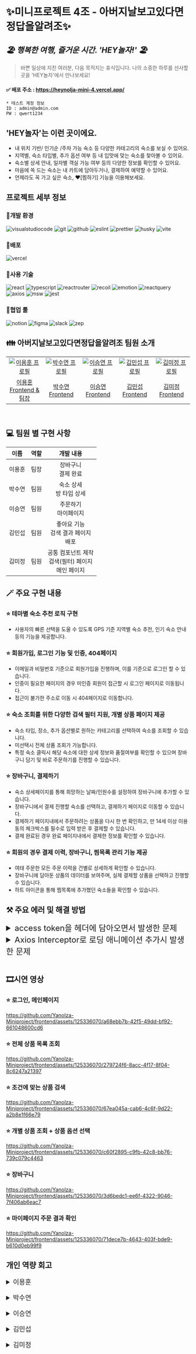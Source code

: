 # ✨미니프로젝트 4조 - 아버지날보고있다면정답을알려조✨

## _🏖️ 행복한 여행, 즐거운 시간. 'HEY놀자!' 🏖️_

> 바쁜 일상에 지친 여러분, 다음 목적지는 휴식입니다.
> 나의 소중한 하루를 선사할 곳을 'HEY놀자'에서 만나보세요!

#### ✅ 배포 주소 : https://heynolja-mini-4.vercel.app/

```
* 테스트 계정 정보
ID : admin@admin.com
PW : qwert1234
```

## 'HEY놀자'는 이런 곳이에요.

- 내 위치 기반/ 인기순 /주차 가능 숙소 등 다양한 카테고리의 숙소를 보실 수 있어요.
- 지역별, 숙소 타입별, 추가 옵션 여부 등 내 입맛에 맞는 숙소를 찾아볼 수 있어요.
- 숙소별 상세 안내, 일자별 객실 가능 여부 등의 다양한 정보를 확인할 수 있어요.
- 마음에 쏙 드는 숙소는 내 카트에 담아두거나, 결제하여 예약할 수 있어요.
- 언제라도 꼭 가고 싶은 숙소, ❤️[찜하기] 기능을 이용해보세요.

## 프로젝트 세부 정보

### 📍개발 환경

![visualstudiocode](https://img.shields.io/badge/visualstudiocode-007ACC.svg?&style=for-the-badge&logo=visualstudiocode&logoColor=white)
![git](https://img.shields.io/badge/git-F05032.svg?&style=for-the-badge&logo=git&logoColor=white)
![github](https://img.shields.io/badge/github-181717.svg?&style=for-the-badge&logo=github&logoColor=white)
![eslint](https://img.shields.io/badge/eslint-58A616.svg?&style=for-the-badge&logo=eslint&logoColor=white)
![prettier](https://img.shields.io/badge/prettier-F7B93E.svg?&style=for-the-badge&logo=prettier&logoColor=black)
![husky](https://img.shields.io/badge/husky-FFE033.svg?&style=for-the-badge&logo=husky&logoColor=white)
![vite](https://img.shields.io/badge/vite-646CFF.svg?&style=for-the-badge&logo=vite&logoColor=white)

### 📍배포

![vercel](https://img.shields.io/badge/vercel-1BB3A4.svg?&style=for-the-badge&logo=vercel&logoColor=white)

### 📍사용 기술

![react](https://img.shields.io/badge/react-61DAFB.svg?&style=for-the-badge&logo=react&logoColor=black)
![typescript](https://img.shields.io/badge/typescript-3178C6.svg?&style=for-the-badge&logo=typescript&logoColor=white)
![reactrouter](https://img.shields.io/badge/reactrouter-CA4245.svg?&style=for-the-badge&logo=reactrouter&logoColor=white)
![recoil](https://img.shields.io/badge/recoil-3578E5.svg?&style=for-the-badge&logo=recoil&logoColor=white)
![emotion](https://img.shields.io/badge/emotion-D26AC2.svg?&style=for-the-badge&logo=emotion&logoColor=white)
![reactquery](https://img.shields.io/badge/reactquery-FF4154.svg?&style=for-the-badge&logo=reactquery&logoColor=white)
![axios](https://img.shields.io/badge/axios-F9CB61.svg?&style=for-the-badge&logo=axios&logoColor=black)
![msw](https://img.shields.io/badge/msw-9A8555.svg?&style=for-the-badge&logo=msw&logoColor=white)
![jest](https://img.shields.io/badge/jest-C21325.svg?&style=for-the-badge&logo=jest&logoColor=white)

### 📍협업 툴

![notion](https://img.shields.io/badge/notion-E6E6E6.svg?&style=for-the-badge&logo=notion&logoColor=black)
![figma](https://img.shields.io/badge/figma-F24E1E.svg?&style=for-the-badge&logo=figma&logoColor=white)
![slack](https://img.shields.io/badge/slack-4608AD.svg?&style=for-the-badge&logo=slack&logoColor=white)
![zep](https://img.shields.io/badge/zep-EC008C.svg?&style=for-the-badge&logo=zep&logoColor=white)

## 👪 아버지날보고있다면정답을알려조 팀원 소개

<table>
  <tr>
    <td align="center" width="150px">
      <a href="https://github.com/2YH02" target="_blank">
        <img src="https://avatars.githubusercontent.com/u/125336070?v=4" alt=
        "이용훈 프로필" />
      </a>
    </td>
    <td align="center" width="150px">
      <a href="https://github.com/suyeonnnnnnn" target="_blank">
        <img src="https://avatars.githubusercontent.com/u/92326949?v=4" alt="박수연 프로필" />
      </a>
    </td>
    <td align="center" width="150px">
      <a href="https://github.com/ewinkite" target="_blank">
        <img src="https://avatars.githubusercontent.com/u/139189610?v=4" alt="이승연 프로필" />
      </a>
    </td>
    </td>
    <td align="center" width="150px">
      <a href="https://github.com/LikeFireAndSky" target="_blank">
        <img src="https://avatars.githubusercontent.com/u/107862297?v=4"alt="김민섭 프로필" />
      </a>
    </td>
    <td align="center" width="150px">
      <a href="https://github.com/mysdpy30s" target="_blank">
        <img src="https://avatars.githubusercontent.com/u/137375435?v=4"alt="김미정 프로필" />
      </a>
    </td>
  </tr>
  <tr> 
    <td align="center">
      <a href="https://github.com/2YH02" target="_blank">
        이용훈<br />
        Frontend & 팀장
      </a>
    </td>
    <td align="center">
      <a href="https://github.com/suyeonnnnnnn" target="_blank">
        박수연<br />
        Frontend
      </a>
    </td>
    <td align="center">
      <a href="https://github.com/ewinkite" target="_blank">
        이승연<br />
        Frontend
      </a>
    </td>
    <td align="center">
      <a href="https://github.com/LikeFireAndSky" target="_blank">
        김민섭<br />
        Frontend
      </a>
    </td>
    <td align="center">
      <a href="https://github.com/mysdpy30s" target="_blank">
        김미정<br />
        Frontend
      </a>
    </td>
  </tr>
</table>
<br>

## 💻 팀원 별 구현 사항

|  이름  | 역할 |             <div align="center">개발 내용</div>              |
| :----: | :--: | :----------------------------------------------------------: |
| 이용훈 | 팀장 |                    장바구니</br>결제 완료                    |
| 박수연 | 팀원 |               숙소 상세</br>방 타입 상세</br>                |
| 이승연 | 팀원 |                주문하기</br> 마이페이지</br>                 |
| 김민섭 | 팀원 |        좋아요 기능 </br> 검색 결과 페이지 </br> 배포         |
| 김미정 | 팀원 | 공통 컴포넌트 제작 </br> 검색(필터) 페이지 </br> 메인 페이지 |

## 🪄 주요 구현 내용

### ⭐ 테마별 숙소 추천 로직 구현

- 사용자의 빠른 선택을 도울 수 있도록 GPS 기준 지역별 숙소 추천, 인기 숙소 안내 등의 기능을 제공합니다.

### ⭐ 회원가입, 로그인 기능 및 인증, 404페이지

- 이메일과 비밀번호 기준으로 회원가입을 진행하며, 이를 기준으로 로그인 할 수 있습니다.
- 인증이 필요한 페이지의 경우 미인증 회원이 접근할 시 로그인 페이지로 이동됩니다.
- 접근이 불가한 주소로 이동 시 404페이지로 이동합니다.

### ⭐ 숙소 조회를 위한 다양한 검색 필터 지원, 개별 상품 페이지 제공

- 숙소 타입, 장소, 추가 옵션별로 원하는 카테고리를 선택하여 숙소를 조회할 수 있습니다.
- 미선택시 전체 상품 조회가 가능합니다.
- 특정 숙소 클릭시 해당 숙소에 대한 상세 정보와 품절여부를 확인할 수 있으며 장바구니 담기 및 바로 주문하기를 진행할 수 있습니다.

### ⭐ 장바구니, 결제하기

- 숙소 상세페이지를 통해 희망하는 날짜/인원수를 설정하여 장바구니에 추가할 수 있습니다.
- 장바구니에서 결제 진행할 숙소를 선택하고, 결제하기 페이지로 이동할 수 있습니다.
- 결제하기 페이지내에서 주문하려는 상품을 다시 한 번 확인하고, 만 14세 이상 이용 동의 체크박스를 필수로 입력 받은 후 결제할 수 있습니다.
- 결제 완료된 경우 완료 페이지내에서 결제한 정보를 확인할 수 있습니다.

### ⭐ 회원의 경우 결제 이력, 장바구니, 찜목록 관리 기능 제공

- 여태 주문한 모든 주문 이력을 건별로 상세하게 확인할 수 있습니다.
- 장바구니에 담아둔 상품의 데이터를 보여주며, 실제 결제할 상품을 선택하고 진행할 수 있습니다.
- 하트 아이콘을 통해 찜목록에 추가했던 숙소들을 확인할 수 있습니다.

## ⚒️ 주요 에러 및 해결 방법

<details>
<summary style="font-size: 22px">access token을 헤더에 담아오면서 발생한 문제</summary>
<div markdown="1">
  
문제: 프로젝트에서 access token을 서버에서 http 헤더에 담아서 보내주는데 배포 환경에서 값을 인식 못하는 문제

해결: 헤더의 키값이 access*token 이라고 되어 있고, 배포 환경에서 nginx에서 헤더의 키값에 *(언더바)가 있으면 자동으로 제거하고 전달하면서 값을 제대로 못받아오는 거여서

이런식으로 작성되었던 코드를

```javascript
headers["access_token"];
```

배포 main브랜치에서 임시로 코드를 아래와 같이 바꿈

```javascript
headers["access-token"];
```

</div>
</details>

<details>
<summary style="font-size: 22px">Axios Interceptor로 로딩 애니메이션 추가시 발생한 문제</summary>
<div markdown="1">
  
문제: Axios Interceptor를 활용하여 로딩 애니메이션을 추가하려고 하였으나, 시도해본 방법으로는 로딩 애니메이션이 제대로 출력되지 않았음. Axios Interceptor에 instance 외에도 setIsLoading 상태 값을 필수 parameter로 설정하고 전역적으로 관리하는 등의 방법을 활용해야 했지만, 이미 작업된 컴포넌트 구조 및 시간 관계상 기존 로직 추가 및 변경이 복잡해지는 문제가 있어 다른 방법을 찾아보기로 함.

해결: 모든 컴포넌트가 react-query를 이용해 api data fetching을 진행하고 있다는 점을 활용하기로 하였음. React-query에서 제공하는 기능 중 현재 fetching 중인 쿼리의 개수를 리턴하는 훅인 "useIsFetching"을 이용해, 현재 데이터가 로딩 중인 경우 로딩 애니메이션이 출력될 수 있도록 아래와 같이 코드를 작성함.

```javascript
export const Loader = () => {
  const isLoading = useIsFetching();

  return isLoading > 0 ? (
    <LoaderContainer>
      <LoaderWrapper>
        <PacmanLoader color="#FF5000" size={30} />
        <p>잠시만 기다려주세요.</p>
      </LoaderWrapper>
    </LoaderContainer>
  ) : null;
};
```

</div>
</details>

<br>

## 🎞️시연 영상

### ⭐ 로그인, 메인페이지

https://github.com/Yanolza-Miniproject/frontend/assets/125336070/a68ebb7b-42f5-49dd-bf92-661048600cd6

### ⭐ 전체 상품 목록 조회

https://github.com/Yanolza-Miniproject/frontend/assets/125336070/279724f6-8acc-4f17-8f04-8c6247a21397

### ⭐ 조건에 맞는 상품 검색

https://github.com/Yanolza-Miniproject/frontend/assets/125336070/67ea045a-cab6-4c6f-9d22-a2b8e1f66e79

### ⭐ 개별 상품 조회 + 상품 옵션 선택

https://github.com/Yanolza-Miniproject/frontend/assets/125336070/c60f2895-c9fb-42c8-bb76-739c079c4463

### ⭐ 장바구니

https://github.com/Yanolza-Miniproject/frontend/assets/125336070/3d6bedc1-ee6f-4322-9046-7f406ab6eac7

### ⭐ 마이페이지 주문 결과 확인

https://github.com/Yanolza-Miniproject/frontend/assets/125336070/71dece7b-4643-403f-bde9-b610d0eb99f9

## 개인 역량 회고

<details>
<summary style="font-size: 18px">이용훈</summary>
<div markdown="1">

- 느낀점
  - 백엔드 개발자와 처음 협업해보면서 프론트엔드, 백엔드 개발자가 같이 작성하는 API 문서에 대한 중요성이 크게 느껴졌습니다.
  - 처음 사용해보는 라이브러리를 팀원과 같이 공유하며 빠르게 공부해 나아갈 수 있어서 매우 좋았습니다.

</div>
</details>

<br>

<details>
<summary style="font-size: 18px">박수연</summary>
<div markdown="1">

- 느낀점

</div>
</details>

<br>

<details>
<summary style="font-size: 18px">이승연</summary>
<div markdown="1">

- 느낀점

</div>
</details>

<br>

<details>
<summary style="font-size: 18px">김민섭</summary>
<div markdown="1">

- 느낀점

</div>
</details>

<br>
<details>
<summary style="font-size: 18px">김미정</summary>
<div markdown="1">

- 느낀점
  - 프로젝트 초기부터 작업 방식, 컨벤션 등을 꼼꼼하게 세팅해놓은 덕분에, 팀원들간에 서로 일관성 있는 코드 작성을 할 수 있어 정말 좋았습니다.
  - 이전에는 프로젝트 기능 구현에만 급급하여 한 컴포넌트 안에 대량의 코드를 쌓아두는 안좋은 습관이 있었는데, 이번 프로젝트를 계기로 커스텀 훅 생성이라던가 작은 컴포넌트 단위로 분리하는 연습을 하면서 코드의 효율성 및 가독성을 향상시킬 수 있었습니다.
  - 함께한 좋은 팀원분들 덕분에 매 순간 새로운 것을 즐겁게 배워나가고 저 스스로도 성장할 수 있는 소중한 계기가 되었습니다. 모두 감사합니다!

</div>
</details>

<br>
